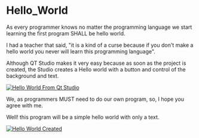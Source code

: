 # Hello_World

As every programmer knows no matter the programming language we start learning the first program SHALL be hello world.

I had a teacher that said, "it is a kind of a curse because if you don't make a hello world you never will learn this programming language".

Although QT Studio makes it very easy because as soon as the project is created, the Studio creates a Hello world with a button and control of the background and text.

[![Hello World From Qt Studio](adress "hello world from qt studio")](http://image "title")

We, as programmers MUST need to do our own program, so, I hope you agree with me.

Well! this program will be a simple hello world with only a text. 

[![Hello World Created](adress "hello world created")](http://image "title")